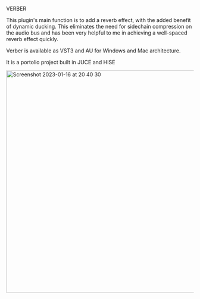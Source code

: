 VERBER 

This plugin's main function is to add a reverb effect, with the added benefit of dynamic ducking. This eliminates the need for sidechain compression on the audio bus and has been very helpful to me in achieving a well-spaced reverb effect quickly.

Verber is available as VST3 and AU for Windows and Mac architecture.

It is a portolio project built in JUCE and HISE


<img width="597" alt="Screenshot 2023-01-16 at 20 40 30" src="https://user-images.githubusercontent.com/81882275/212933164-a15c80ee-ee46-4ec9-9a6a-302ae55482e6.png">
